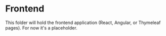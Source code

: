 # Frontend

This folder will hold the frontend application (React, Angular, or Thymeleaf pages). For now it's a placeholder.
